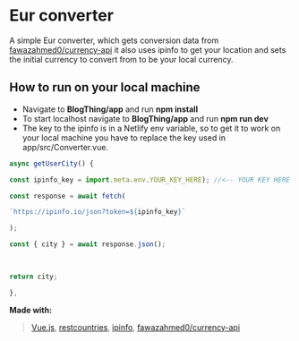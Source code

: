# Eur converter
A simple Eur converter, which gets conversion data from [fawazahmed0/currency-api](https://github.com/fawazahmed0/currency-api) it also uses ipinfo to get your location and sets the initial currency to convert from to be your local currency.


## How to run on your local machine
- Navigate to **BlogThing/app** and run **npm install**
- To start localhost navigate to **BlogThing/app** and run **npm run dev**
- The key to the ipinfo is in a Netlify env variable, so to get it to work on your local machine you have to replace the key used in app/src/Converter.vue.
```js
async getUserCity() {

const ipinfo_key = import.meta.env.YOUR_KEY_HERE); //<-- YOUR KEY HERE

const response = await fetch(

`https://ipinfo.io/json?token=${ipinfo_key}`

);

const { city } = await response.json();

  

return city;

},
```


**Made with:**
> 
> [Vue.js](https://vuejs.org/), [restcountries](https://restcountries.com/), [ipinfo](https://ipinfo.io/), [fawazahmed0/currency-api](https://github.com/fawazahmed0/currency-api)
>
